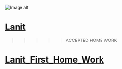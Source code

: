 ![Image alt](https://i.ytimg.com/vi/MIDNu9tZcD8/maxresdefault.jpg) 


# [Lanit](https://www.lanit.ru)

>>>>>ACCEPTED HOME WORK

# [Lanit_First_Home_Work](https://github.com/vld7wn/Lanit/tree/main/homeWork1/src/main/java/HomeWork1)
